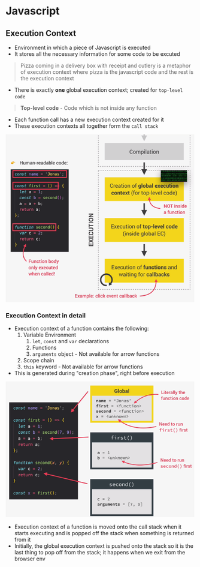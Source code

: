 # **Javascript**

## **Execution Context**

* Environment in which a piece of Javascript is executed
* It stores all the necessary information for some code to be excuted

> Pizza coming in a delivery box with receipt and cutlery is a metaphor of execution context where pizza is the javascript code and the rest is the execution context

* There is exactly **one** global execution context; created for `top-level code`

> **Top-level code** - Code which is not inside any function

* Each function call has a new execution context created for it
* These execution contexts all together form the `call stack`

![Execution Context in Javascript](../../javascript/images/js-execution-context.png)

### **Execution Context in detail**

* Execution context of a function contains the following:
  1. Variable Environment
     1. `let`, `const` and `var` declarations
     2. Functions
     3. `arguments` object - Not available for arrow functions
  2. Scope chain
  3. `this` keyword - Not available for arrow functions
* This is generated during "creation phase", right before execution

![Execution Context Detail in Javascript](../../javascript/images/js-execution-context-detail.png)

* Execution context of a function is moved onto the call stack when it starts executing and is popped off the stack when something is returned from it
* Initially, the global execution context is pushed onto the stack so it is the last thing to pop off from the stack; it happens when we exit from the browser env